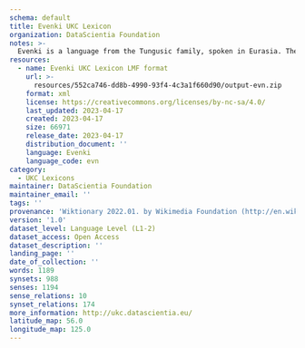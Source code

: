 ```yaml
---
schema: default
title: Evenki UKC Lexicon
organization: DataScientia Foundation
notes: >-
  Evenki is a language from the Tungusic family, spoken in Eurasia. The UKC Lexicon of Evenki is represented as a lexico-semantic network. It consists of words, word senses, synsets, as well as sense-level and synset-level relationships.
resources:
  - name: Evenki UKC Lexicon LMF format
    url: >-
      resources/552ca746-dd8b-4990-93f4-4c3a1f660d90/output-evn.zip
    format: xml
    license: https://creativecommons.org/licenses/by-nc-sa/4.0/
    last_updated: 2023-04-17
    created: 2023-04-17
    size: 66971
    release_date: 2023-04-17
    distribution_document: ''
    language: Evenki
    language_code: evn
category:
  - UKC Lexicons
maintainer: DataScientia Foundation
maintainer_email: ''
tags: ''
provenance: 'Wiktionary 2022.01. by Wikimedia Foundation (http://en.wiktionary.org); CogNet 2.1 by Khuyagbaatar Batsuren, National University of Mongolia (http://cognet.ukc.disi.unitn.it); MorphyNet 2.0 by Gábor Bella and Khuyagbaatar Batsuren (http://ukc.disi.unitn.it/index.php/morphynet/); Antonymy 1.0 by Gábor Bella (http://ukc.datascientia.eu); NorthEuraLex 0.9 by Johannes Dellert and Gerhard Jäger, Eberhard Karls Universität Tübingen (http://northeuralex.org/); Princeton WordNet 2.1 by Princeton University (https://wordnet.princeton.edu)'
version: '1.0'
dataset_level: Language Level (L1-2)
dataset_access: Open Access
dataset_description: ''
landing_page: ''
date_of_collection: ''
words: 1189
synsets: 988
senses: 1194
sense_relations: 10
synset_relations: 174
more_information: http://ukc.datascientia.eu/
latitude_map: 56.0
longitude_map: 125.0
---
```

